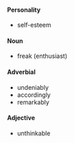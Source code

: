 #### Personality

* self-esteem

#### Noun

* freak (enthusiast)

#### Adverbial

* undeniably
* accordingly
* remarkably

#### Adjective

* unthinkable
